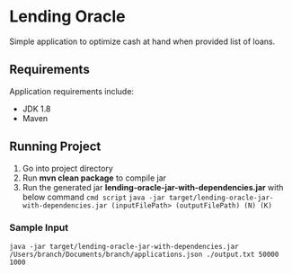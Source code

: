 # Lending Oracle

Simple application to optimize cash at hand when provided list of loans.


## Requirements
Application requirements include:
* JDK 1.8
* Maven

## Running Project
1. Go into project directory
2. Run **mvn clean package** to compile jar
3. Run the generated jar **lending-oracle-jar-with-dependencies.jar** with below command
```` cmd script ````
  `java -jar target/lending-oracle-jar-with-dependencies.jar (inputFilePath> (outputFilePath) (N) (K)`
   
### Sample Input
`java -jar target/lending-oracle-jar-with-dependencies.jar /Users/branch/Documents/branch/applications.json ./output.txt 50000 1000`



